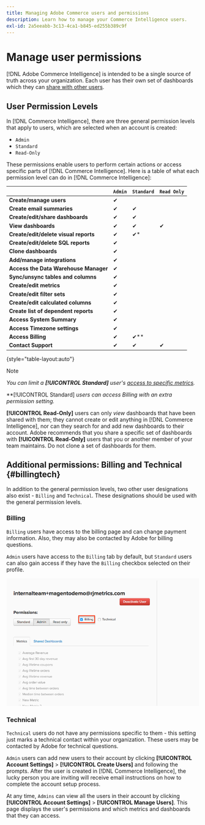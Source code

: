 ```yaml
---
title: Managing Adobe Commerce users and permissions
description: Learn how to manage your Commerce Intelligence users.
exl-id: 2a5eeabb-3c13-4ca1-b845-ed255b389c9f
---
```

# Manage user permissions

[!DNL Adobe Commerce Intelligence] is intended to be a single source of truth across your organization. Each user has their own set of dashboards which they can [share with other users](../../data-user/dashboards/share-dashboard-with-users.md).

## User Permission Levels

In [!DNL Commerce Intelligence], there are three general permission levels that apply to users, which are selected when an account is created:

* `Admin`
* `Standard`
* `Read-Only`

These permissions enable users to perform certain actions or access specific parts of [!DNL Commerce Intelligence]. Here is a table of what each permission level can do in [!DNL Commerce Intelligence]:

|   | `Admin` | `Standard` | `Read Only` |
| -----|-----|-----|----|
| **Create/manage users** | ✔|   |   |
| **Create email summaries** | ✔ | ✔ |   |
| **Create/edit/share dashboards** | ✔ | ✔ |   |
| **View dashboards** | ✔ | ✔ | ✔ |
| **Create/edit/delete visual reports** | ✔ | ✔* |   |
| **Create/edit/delete SQL reports** | ✔ |  |   |
| **Clone dashboards** | ✔ |   |   |
| **Add/manage integrations** | ✔ |   |   |
| **Access the Data Warehouse Manager** | ✔ |   |   |
| **Sync/unsync tables and columns** | ✔ |   |   |
| **Create/edit metrics** | ✔ |   |   |
| **Create/edit filter sets** | ✔ |   |   |
| **Create/edit calculated columns** | ✔ |   |   |
| **Create list of dependent reports** | ✔ |   |   |
| **Access System Summary** | ✔ |   |   |
| **Access Timezone settings** | ✔ |   |   |
| **Access Billing** | ✔ | ✔** |   |
| **Contact Support** | ✔ | ✔ | ✔ |

{style="table-layout:auto"}

>[!NOTE]
>
>_You can limit a **[!UICONTROL Standard]** user's [access to specific metrics](../../administrator/user-management/restrict-metric-access.md)._
>
>**[!UICONTROL Standard] _users can access Billing with an extra permission setting._
>
>**[!UICONTROL Read-Only]** users can only _view_ dashboards that have been shared with them; they cannot create or edit anything in [!DNL Commerce Intelligence], nor can they search for and add new dashboards to their account. Adobe recommends that you share a specific set of dashboards with **[!UICONTROL Read-Only]** users that you or another member of your team maintains. Do not clone a set of dashboards for them.

## Additional permissions: Billing and Technical {#billingtech}

In addition to the general permission levels, two other user designations also exist - `Billing` and `Technical`. These designations should be used with the general permission levels.

### Billing

`Billing` users have access to the billing page and can change payment information. Also, they may also be contacted by Adobe for billing questions.

`Admin` users have access to the `Billing` tab by default, but `Standard` users can also gain access if they have the `Billing` checkbox selected on their profile.

![billing](../../assets/billing.png)<!--{: width="550" height="363"}-->

### Technical

`Technical` users do not have any permissions specific to them - this setting just marks a technical contact within your organization. These users may be contacted by Adobe for technical questions.

`Admin` users can add new users to their account by clicking **[!UICONTROL Account Settings]** > **[!UICONTROL Create Users]** and following the prompts. After the user is created in [!DNL Commerce Intelligence], the lucky person you are inviting will receive email instructions on how to complete the account setup process.

At any time, `Admins` can view all the users in their account by clicking **[!UICONTROL Account Settings]** > **[!UICONTROL Manage Users]**. This page displays the user's permissions and which metrics and dashboards that they can access.
